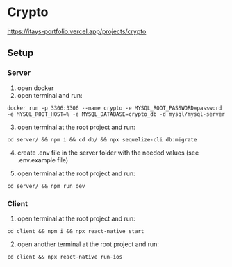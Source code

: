 # Crypto

https://itays-portfolio.vercel.app/projects/crypto

## Setup

### Server

1. open docker
2. open terminal and run:

```
docker run -p 3306:3306 --name crypto -e MYSQL_ROOT_PASSWORD=password -e MYSQL_ROOT_HOST=% -e MYSQL_DATABASE=crypto_db -d mysql/mysql-server
```

3. open terminal at the root project and run:

```
cd server/ && npm i && cd db/ && npx sequelize-cli db:migrate
```

4. create .env file in the server folder with the needed values (see .env.example file)

5. open terminal at the root project and run:

```
cd server/ && npm run dev
```

### Client

1. open terminal at the root project and run:

```
cd client && npm i && npx react-native start
```

2. open another terminal at the root project and run:

```
cd client && npx react-native run-ios
```

